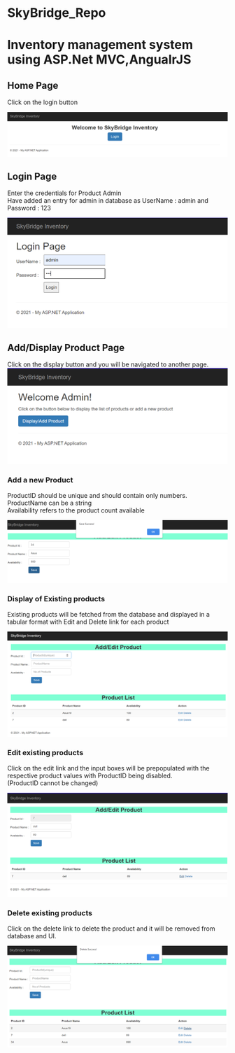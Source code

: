 # SkyBridge_Repo
<h1><b>Inventory management system using ASP.Net MVC,AngualrJS</b></h1>

<h2>Home Page</h2>
<p>Click on the login button</p>
<img src="https://github.com/SabariCode/SkyBridge_Repo/blob/master/MvcWithAngularJS/Images/Home.png"/>

<h2>Login Page</h2>
<p>Enter the credentials for Product Admin<br>
Have added an entry for admin in database as UserName : admin and Password : 123</p>
<img src="https://github.com/SabariCode/SkyBridge_Repo/blob/master/MvcWithAngularJS/Images/Login.PNG"/>
<h2>Add/Display Product Page</h2>
<p>Click on the display button and you will be navigated to another page.<br>
<img src="https://github.com/SabariCode/SkyBridge_Repo/blob/master/MvcWithAngularJS/Images/Display.PNG"/>
<h3>Add a new Product</h3>

<p>ProductID should be unique and should contain only numbers.<br>
ProductName can be a string<br>
Availability refers to the product count available</p>
<img src="https://github.com/SabariCode/SkyBridge_Repo/blob/master/MvcWithAngularJS/Images/Save.PNG"/>
<h3>Display of Existing products</h3>
<p>Existing products will be fetched from the database and displayed in a tabular format with Edit and Delete link for each product</p>
<img src="https://github.com/SabariCode/SkyBridge_Repo/blob/master/MvcWithAngularJS/Images/Add-Display.PNG"/>
<h3>Edit existing products</h3>
<p>Click on the edit link and the input boxes will be prepopulated with the respective product values with ProductID being disabled.<br>(ProductID cannot be changed)</p>
<img src="https://github.com/SabariCode/SkyBridge_Repo/blob/master/MvcWithAngularJS/Images/Edit.PNG"/>
<h3>Delete existing products</h3>
<p>Click on the delete link to delete the product and it will be removed from database and UI.</p>
<img src="https://github.com/SabariCode/SkyBridge_Repo/blob/master/MvcWithAngularJS/Images/Delete.PNG"/>
